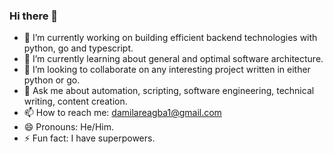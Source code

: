 ### Hi there 👋


- 🔭 I’m currently working on building efficient backend technologies with python, go and typescript.
- 🌱 I’m currently learning about general and optimal software architecture.
- 👯 I’m looking to collaborate on any interesting project written in either python or go.
- 💬 Ask me about automation, scripting, software engineering, technical writing, content creation.
- 📫 How to reach me: [damilareagba1@gmail.com](damilareagba1@gmail.com)
- 😄 Pronouns: He/Him.
- ⚡ Fun fact: I have superpowers.
